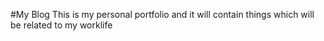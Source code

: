 #My Blog
This is my personal portfolio and it will contain things which will be related to my worklife